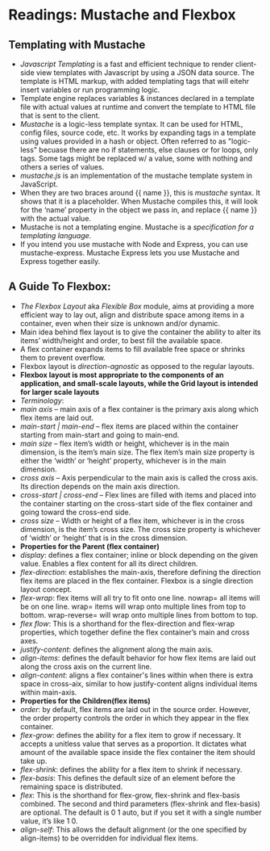 # Readings: Mustache and Flexbox

## Templating with Mustache
- *Javascript Templating* is a fast and efficient technique to render client-side view templates with Javascript by using a JSON data source. The template is HTML markup, with added templating tags that will eitehr insert variables or run programming logic. 
- Template engine replaces variables & instances declared in a template file with actual values at runtime and convert the template to HTML file that is sent to the client.
- *Mustache* is a logic-less template syntax. It can be used for HTML, config files, source code, etc. It works by expanding tags in a template using values provided in a hash or object. Often referred to as "logic-less" becuase there are no if statements, else clauses or for loops, only tags. Some tags might be replaced w/ a value, some with nothing and others a series of values.
- *mustache.js* is an implementation of the mustache template system in JavaScript.
- When they are two braces around {{ name }}, this is *mustache* syntax. It shows that it is a placeholder. When Mustache compiles this, it will look for the ‘name’ property in the object we pass in, and replace {{ name }} with the actual value.
- Mustache is not a templating engine. Mustache is a *specification for a templating language.*
- If you intend you use mustache with Node and Express, you can use mustache-express. Mustache Express lets you use Mustache and Express together easily.

## A Guide To Flexbox:
- *The Flexbox Layout* aka *Flexible Box* module, aims at providing a more efficient way to lay out, align and distribute space among items in a container, even when their size is unknown and/or dynamic.
- Main idea behind flex layout is to give the container the ability to alter its items’ width/height and order, to best fill the available space. 
- A flex container expands items to fill available free space or shrinks them to prevent overflow.
- Flexbox layout is *direction-agnostic* as opposed to the regular layouts.
- **Flexbox layout is most appropriate to the components of an application, and small-scale layouts, while the Grid layout is intended for larger scale layouts**
- *Terminology*:
- *main axis* – main axis of a flex container is the primary axis along which flex items are laid out.
- *main-start | main-end* – flex items are placed within the container starting from main-start and going to main-end.
- *main size* – flex item’s width or height, whichever is in the main dimension, is the item’s main size. The flex item’s main size property is either the ‘width’ or ‘height’ property, whichever is in the main dimension.
- *cross axis* – Axis perpendicular to the main axis is called the cross axis. Its direction depends on the main axis direction.
- *cross-start | cross-end* – Flex lines are filled with items and placed into the container starting on the cross-start side of the flex container and going toward the cross-end side.
- *cross size* – Width or height of a flex item, whichever is in the cross dimension, is the item’s cross size. The cross size property is whichever of ‘width’ or ‘height’ that is in the cross dimension.
- **Properties for the Parent (flex container)**
- *display*: defines a flex container; inline or block depending on the given value. Enables a flex content for all its direct children.
- *flex-direction*: establishes the main-axis, therefore defining the direction flex items are placed in the flex container. Flexbox is a single direction layout concept. 
- *flex-wrap*: flex items will all try to fit onto one line. nowrap= all items will be on one line. wrap= items will wrap onto multiple lines from top to bottom. wrap-reverse= will wrap onto multiple lines from bottom to top.
- *flex flow*: This is a shorthand for the flex-direction and flex-wrap properties, which together define the flex container’s main and cross axes.
- *justify-content*: defines the alignment along the main axis.
- *align-items*: defines the default behavior for how flex items are laid out along the cross axis on the current line.
- *align-content*: aligns a flex container's lines within when there is extra space in cross-aix, similar to how justify-content aligns individual items within main-axis.
- **Properties for the Children(flex items)**
- *order*: by default, flex items are laid out in the source order. However, the order property controls the order in which they appear in the flex container.
- *flex-grow*: defines the ability for a flex item to grow if necessary. It accepts a unitless value that serves as a proportion. It dictates what amount of the available space inside the flex container the item should take up.
- *flex-shrink*: defines the ability for a flex item to shrink if necessary.
- *flex-basis*: This defines the default size of an element before the remaining space is distributed.
- *flex*: This is the shorthand for flex-grow, flex-shrink and flex-basis combined. The second and third parameters (flex-shrink and flex-basis) are optional. The default is 0 1 auto, but if you set it with a single number value, it’s like 1 0.
- *align-self*: This allows the default alignment (or the one specified by align-items) to be overridden for individual flex items.